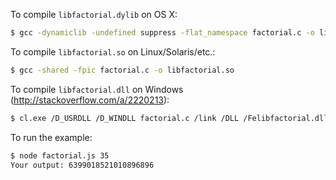 To compile `libfactorial.dylib` on OS X:

``` bash
$ gcc -dynamiclib -undefined suppress -flat_namespace factorial.c -o libfactorial.dylib
```

To compile `libfactorial.so` on Linux/Solaris/etc.:

``` bash
$ gcc -shared -fpic factorial.c -o libfactorial.so
```

To compile `libfactorial.dll` on Windows (http://stackoverflow.com/a/2220213):

``` bash
$ cl.exe /D_USRDLL /D_WINDLL factorial.c /link /DLL /Felibfactorial.dll
```

To run the example:

``` bash
$ node factorial.js 35
Your output: 6399018521010896896
```
